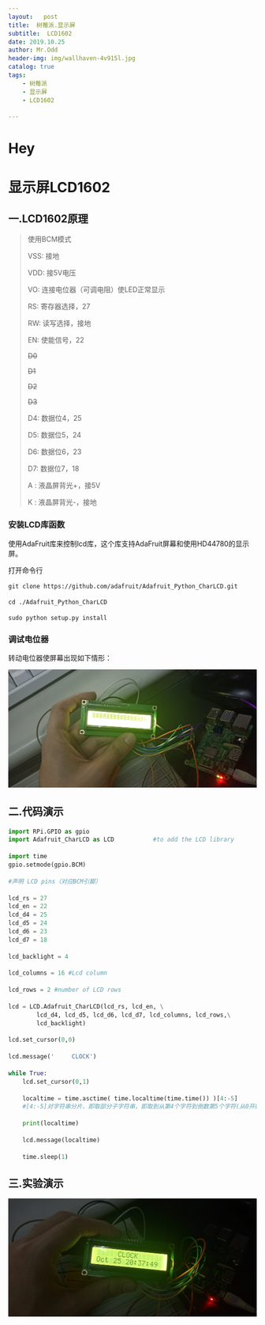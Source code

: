 ```yaml
---
layout:   post
title:  树莓派.显示屏
subtitle:  LCD1602
date: 2019.10.25
author: Mr.Odd
header-img: img/wallhaven-4v915l.jpg
catalog: true
tags:
    - 树莓派
    - 显示屏
    - LCD1602

---
```


# Hey

# 显示屏LCD1602

## 一.LCD1602原理

>  使用BCM模式
>
> VSS: 接地
>
> VDD: 接5V电压
>
> VO: 连接电位器（可调电阻）使LED正常显示
>
> RS: 寄存器选择，27
>
> RW: 读写选择，接地
>
> EN: 使能信号，22
>
>~~D0~~
>
>~~D1~~
>
>~~D2~~
>
>~~D3~~
>
> D4: 数据位4，25
>
> D5: 数据位5，24
>
> D6: 数据位6，23
>
> D7: 数据位7，18
>
> A : 液晶屏背光+，接5V
>
> K : 液晶屏背光-，接地



### 安装LCD库函数

 使用AdaFruit库来控制lcd库，这个库支持AdaFruit屏幕和使用HD44780的显示屏。 

打开命令行

```
git clone https://github.com/adafruit/Adafruit_Python_CharLCD.git

cd ./Adafruit_Python_CharLCD

sudo python setup.py install
```

### 调试电位器

转动电位器使屏幕出现如下情形：

![imge](https://raw.githubusercontent.com/MrOdd-Use/MrOdd-Use.github.io/master/img/lcd1602(1).jpg)


## 二.代码演示

```python
import RPi.GPIO as gpio
import Adafruit_CharLCD as LCD           #to add the LCD library

import time
gpio.setmode(gpio.BCM)

#声明 LCD pins（对应BCM引脚）

lcd_rs = 27
lcd_en = 22
lcd_d4 = 25
lcd_d5 = 24
lcd_d6 = 23
lcd_d7 = 18

lcd_backlight = 4

lcd_columns = 16 #Lcd column

lcd_rows = 2 #number of LCD rows

lcd = LCD.Adafruit_CharLCD(lcd_rs, lcd_en, \
        lcd_d4, lcd_d5, lcd_d6, lcd_d7, lcd_columns, lcd_rows,\
        lcd_backlight)

lcd.set_cursor(0,0)

lcd.message('     CLOCK')

while True:
    lcd.set_cursor(0,1)
    
    localtime = time.asctime( time.localtime(time.time()) )[4:-5]
    #[4:-5]对字符串分片，即取部分子字符串，即取到从第4个字符到倒数第5个字符(从0开始计数），4<=string<-5,
    
    print(localtime)
    
    lcd.message(localtime)
    
    time.sleep(1)

```

## 三.实验演示
![IGNB](https://raw.githubusercontent.com/MrOdd-Use/MrOdd-Use.github.io/master/img/lcd1602(2).jpg)
